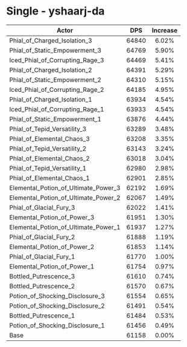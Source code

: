 # Single - yshaarj-da
| Actor | DPS | Increase |
|---|:---:|:---:|
|Phial_of_Charged_Isolation_3|64840|6.02%|
|Phial_of_Static_Empowerment_3|64769|5.90%|
|Iced_Phial_of_Corrupting_Rage_3|64469|5.41%|
|Phial_of_Charged_Isolation_2|64391|5.29%|
|Phial_of_Static_Empowerment_2|64310|5.15%|
|Iced_Phial_of_Corrupting_Rage_2|64185|4.95%|
|Phial_of_Charged_Isolation_1|63934|4.54%|
|Iced_Phial_of_Corrupting_Rage_1|63933|4.54%|
|Phial_of_Static_Empowerment_1|63876|4.44%|
|Phial_of_Tepid_Versatility_3|63289|3.48%|
|Phial_of_Elemental_Chaos_3|63208|3.35%|
|Phial_of_Tepid_Versatility_2|63143|3.24%|
|Phial_of_Elemental_Chaos_2|63018|3.04%|
|Phial_of_Tepid_Versatility_1|62980|2.98%|
|Phial_of_Elemental_Chaos_1|62901|2.85%|
|Elemental_Potion_of_Ultimate_Power_3|62192|1.69%|
|Elemental_Potion_of_Ultimate_Power_2|62067|1.49%|
|Phial_of_Glacial_Fury_3|62022|1.41%|
|Elemental_Potion_of_Power_3|61951|1.30%|
|Elemental_Potion_of_Ultimate_Power_1|61937|1.27%|
|Phial_of_Glacial_Fury_2|61888|1.19%|
|Elemental_Potion_of_Power_2|61853|1.14%|
|Phial_of_Glacial_Fury_1|61770|1.00%|
|Elemental_Potion_of_Power_1|61754|0.97%|
|Bottled_Putrescence_3|61610|0.74%|
|Bottled_Putrescence_2|61570|0.67%|
|Potion_of_Shocking_Disclosure_3|61554|0.65%|
|Potion_of_Shocking_Disclosure_2|61491|0.54%|
|Bottled_Putrescence_1|61484|0.53%|
|Potion_of_Shocking_Disclosure_1|61456|0.49%|
|Base|61158|0.00%|
